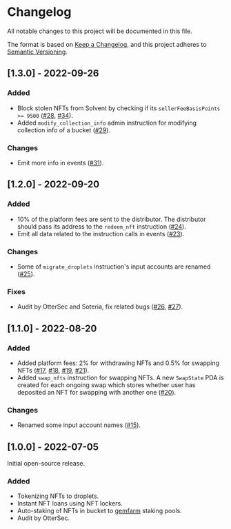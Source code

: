   <h1>Changelog</h1>

All notable changes to this project will be documented in this file.

The format is based on [Keep a Changelog](https://keepachangelog.com/en/1.0.0/), and this project adheres to [Semantic Versioning](https://semver.org/spec/v2.0.0.html).

## [1.3.0] - 2022-09-26

### Added

- Block stolen NFTs from Solvent by checking if its `sellerFeeBasisPoints >= 9500` ([#28](https://github.com/solventprotocol/solvent-program/pull/28), [#34](https://github.com/solventprotocol/solvent-program/pull/34)).
- Added `modify_collection_info` admin instruction for modifying collection info of a bucket ([#29](https://github.com/solventprotocol/solvent-program/pull/29)).

### Changes

- Emit more info in events ([#31](https://github.com/solventprotocol/solvent-program/pull/31)).

## [1.2.0] - 2022-09-20

### Added

- 10% of the platform fees are sent to the distributor. The distributor should pass its address to the `redeem_nft` instruction ([#24](https://github.com/solventprotocol/solvent-program/pull/24)).
- Emit all data related to the instruction calls in events ([#23](https://github.com/solventprotocol/solvent-program/pull/23)).

### Changes

- Some of `migrate_droplets` instruction's input accounts are renamed ([#25](https://github.com/solventprotocol/solvent-program/pull/25)).

### Fixes

- Audit by OtterSec and Soteria, fix related bugs ([#26](https://github.com/solventprotocol/solvent-program/pull/24), [#27](https://github.com/solventprotocol/solvent-program/pull/24)).

## [1.1.0] - 2022-08-20

### Added

- Added platform fees: 2% for withdrawing NFTs and 0.5% for swapping NFTs ([#17](https://github.com/solventprotocol/solvent-program/pull/17), [#18](https://github.com/solventprotocol/solvent-program/pull/18), [#19](https://github.com/solventprotocol/solvent-program/pull/19), [#21](https://github.com/solventprotocol/solvent-program/pull/21)).
- Added `swap_nfts` instruction for swapping NFTs. A new `SwapState` PDA is created for each ongoing swap which stores whether user has deposited an NFT for swapping with another one ([#20](https://github.com/solventprotocol/solvent-program/pull/20)).

### Changes

- Renamed some input account names ([#15](https://github.com/solventprotocol/solvent-program/pull/15)).

## [1.0.0] - 2022-07-05

Initial open-source release.

### Added

- Tokenizing NFTs to droplets.
- Instant NFT loans using NFT lockers.
- Auto-staking of NFTs in bucket to [gemfarm](https://github.com/gemworks/gem-farm) staking pools.
- Audit by OtterSec.
